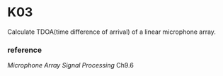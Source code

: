 # K03
Calculate TDOA(time difference of arrival) of a linear microphone array.


### reference
*Microphone Array Signal Processing* Ch9.6